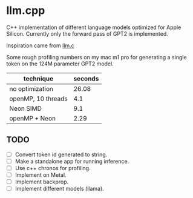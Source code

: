 # llm.cpp

C++ implementation of different language models optimized for Apple Silicon. Currently only the forward pass of GPT2 is
implemented.

Inspiration came from [llm.c](https://github.com/karpathy/llm.c)

Some rough profiling numbers on my mac m1 pro for generating a single token on the 124M parameter GPT2 model.

| technique          | seconds |
|--------------------|---------|
| no optimization    | 26.08   |
| openMP, 10 threads | 4.1     |
| Neon SIMD          | 9.1     |
| openMP + Neon      | 2.29    |

## TODO

- [ ]  Convert token id generated to string.
- [ ]  Make a standalone app for running inference.
- [ ]  Use c++ chronos for profiling.
- [ ]  Implement on Metal.
- [ ]  Implement backprop.
- [ ]  Implement different models (llama).
